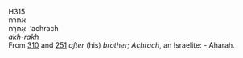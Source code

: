 <body>
  <p>H315<br>  אחרח  <br> אַחרַח  ‎  ‘achrach  <br><i>akh-rakh </i><br>From <a href="h0310.htm">310</a> and <a href="h0251.htm">251</a>  <i>after</i> (his) <i>brother</i>; <i>Achrach</i>, an Israelite: - Aharah.<br></p>
 </body>